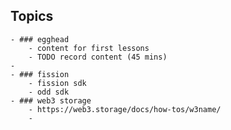 ## Topics
	- ### egghead
		- content for first lessons
		- TODO record content (45 mins)
	-
	- ### fission
		- fission sdk
		- odd sdk
	- ### web3 storage
		- https://web3.storage/docs/how-tos/w3name/
		-